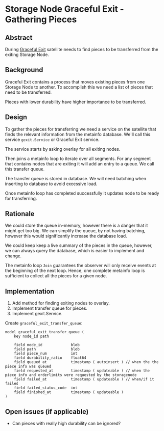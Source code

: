 # Storage Node Graceful Exit - Gathering Pieces

## Abstract

During [Graceful Exit](storagenode-graceful-exit-overview.md) satellite needs to find pieces to be transferred from the exiting Storage Node.

## Background

Graceful Exit contains a process that moves existing pieces from one Storage Node to another. To accomplish this we need a list of pieces that need to be transferred.

Pieces with lower durability have higher importance to be transferred.

## Design

To gather the pieces for transferring we need a service on the satellite that finds the relevant information from the metainfo database. We'll call this service `gexit.Service` or Graceful Exit service.

The service starts by asking overlay for all exiting nodes.

Then joins a metainfo loop to iterate over all segments. For any segment that contains nodes that are exiting it will add an entry to a queue. We call this transfer queue.

The transfer queue is stored in database. We will need batching when inserting to database to avoid excessive load.

Once metainfo loop has completed successfully it updates node to be ready for transferring.

## Rationale

We could store the queue in-memory, however there is a danger that it might get too big. We can simplify the queue, by not having batching, however this would significantly increase the database load.

We could keep keep a live summary of the pieces in the queue, however, we can always query the database, which is easier to implement and change.

The metainfo loop `Join` guarantees the observer will only receive events at the beginning of the next loop. Hence, one complete metainfo loop is sufficient to collect all the pieces for a given node. 

## Implementation

1. Add method for finding exiting nodes to overlay.
2. Implement transfer queue for pieces.
3. Implement gexit.Service.

Create `graceful_exit_transfer_queue`:

```
model graceful_exit_transfer_queue (
    key node_id path

    field node_id             blob
    field path                blob
    field piece_num           int
    field durability_ratio    float64
    field queued_at           timestamp ( autoinsert ) // when the the piece info was queued
    field requested_at        timestamp ( updateable ) // when the piece info and orderlimits were requested by the storagenode
    field failed_at           timestamp ( updateable ) // when/if it failed
    field failed_status_code  int
    field finished_at         timestamp ( updateable )
)
```

## Open issues (if applicable)

- Can pieces with really high durability can be ignored?